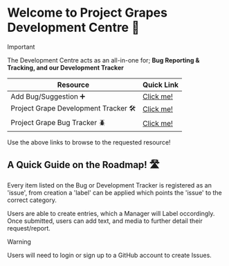 # Welcome to Project Grapes Development Centre 🤖
> [!IMPORTANT]
> The Development Centre acts as an all-in-one for; **Bug Reporting & Tracking, and our Development Tracker**

| Resource    | Quick Link |
| --------    | ------- |
| Add Bug/Suggestion ➕    | [Click me!](https://github.com/DansHubNetwork/ProjectGrape/issues)    |
| Project Grape Development Tracker 🛠️     | [Click me!](https://github.com/users/DansHubNetwork/projects/9/)    |
| Project Grape Bug Tracker 🪲   | [Click me!](https://github.com/users/DansHubNetwork/projects/7)    |

Use the above links to browse to the requested resource!

## A Quick Guide on the Roadmap! 🛣️
Every item listed on the Bug or Development Tracker is registered as an 'issue', from creation a 'label' can be applied which points the 'issue' to the correct category.

Users are able to create entries, which a Manager will Label occordingly. Once submitted, users can add text, and media to further detail their request/report.

> [!WARNING]
> Users will need to login or sign up to a GitHub account to create Issues.


